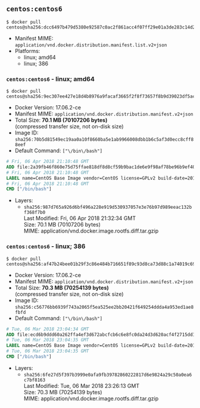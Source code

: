 ## `centos:centos6`

```console
$ docker pull centos@sha256:dcc6497b479d5380e92587c0ac2f861acc4f07ff29e01a3de283c14d2c655e2c
```

-	Manifest MIME: `application/vnd.docker.distribution.manifest.list.v2+json`
-	Platforms:
	-	linux; amd64
	-	linux; 386

### `centos:centos6` - linux; amd64

```console
$ docker pull centos@sha256:9ec307ee427e18d4b8976a9facaf3665f2f8f73657f8b9d39023df5ac87433ff
```

-	Docker Version: 17.06.2-ce
-	Manifest MIME: `application/vnd.docker.distribution.manifest.v2+json`
-	Total Size: **70.1 MB (70107206 bytes)**  
	(compressed transfer size, not on-disk size)
-	Image ID: `sha256:70b5d81549ec19aa0a10f8660ba5e1ab9966008dbb1b6c5af3d0ecc8cff88eef`
-	Default Command: `["\/bin\/bash"]`

```dockerfile
# Fri, 06 Apr 2018 21:10:48 GMT
ADD file:2a39fb46f860e75d75ffae818df8d8cf59b9bac1de6e9f98af78be96b9ef40cb in / 
# Fri, 06 Apr 2018 21:10:48 GMT
LABEL name=CentOS Base Image vendor=CentOS license=GPLv2 build-date=20180402
# Fri, 06 Apr 2018 21:10:48 GMT
CMD ["/bin/bash"]
```

-	Layers:
	-	`sha256:987d765a926d6bf496a228e919d530937057e3e76b97d989eeac132bf368f7b0`  
		Last Modified: Fri, 06 Apr 2018 21:32:34 GMT  
		Size: 70.1 MB (70107206 bytes)  
		MIME: application/vnd.docker.image.rootfs.diff.tar.gzip

### `centos:centos6` - linux; 386

```console
$ docker pull centos@sha256:af47b24bee01b29f3c86e484b716651f89c93d8ca73d88c1a74019c691e0d1e2
```

-	Docker Version: 17.06.2-ce
-	Manifest MIME: `application/vnd.docker.distribution.manifest.v2+json`
-	Total Size: **70.3 MB (70254139 bytes)**  
	(compressed transfer size, not on-disk size)
-	Image ID: `sha256:c56776bb6939f743a2065f5ea525ee2bb20421f649254ddda4a953ed1ae8fbfd`
-	Default Command: `["\/bin\/bash"]`

```dockerfile
# Tue, 06 Mar 2018 23:04:34 GMT
ADD file:ecd6b9ddd60a262ffa4ef3d672abcfcb6c6e8fc0da24d3d620acf4f2715dd1d8 in / 
# Tue, 06 Mar 2018 23:04:35 GMT
LABEL name=CentOS Base Image vendor=CentOS license=GPLv2 build-date=20180302
# Tue, 06 Mar 2018 23:04:35 GMT
CMD ["/bin/bash"]
```

-	Layers:
	-	`sha256:6fe27d5f397b3999e0afa9fb39782860222817d6e9824a29c50a0ea6c7bf8163`  
		Last Modified: Tue, 06 Mar 2018 23:26:13 GMT  
		Size: 70.3 MB (70254139 bytes)  
		MIME: application/vnd.docker.image.rootfs.diff.tar.gzip
